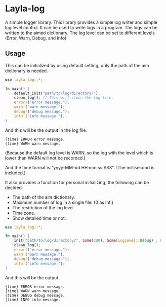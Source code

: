 # Layla-log

A simple logger library. This library provides a simple log writer and simple log level control. It can be used to write logs in a program. The logs can be written to the aimed dictionary. The log level can be set to different levels (Error, Warn, Debug, and Info).

## Usage

This can be initialized by using default setting, only the path of the aim dictionary is needed. 
```rust
use layla_log::*;

fn main() {
    default_init("path/to/log/directory/");
    clean_log(); // This will clean the log file.
    error!("error message.");
    warn!("warn message.");
    debug!("debug message.");
    info!("info message.");
}
```

And this will be the output in the log file.
```log
{time} ERROR error message.
{time} WARN warn message.
```
(Because the default log level is WARN, so the log with the level which is lower than WARN will not be recorded.)

And the time format is "yyyy-MM-dd HH:mm:ss.SSS". (The millisecond is included.)

It also provides a function for personal initializing, the following can be decided.
- The path of the aim dictionary.
- Maximum number of log in a single file. (0 as inf.)
- The restriction of the log level.
- Time zone.
- Show detailed time or not.
 
```rust
use layla_log::*;

fn main() {
    init("path/to/log/directory/", Some(200), Some(LogLevel::Debug) , 0, false);
    clean_log();
    error!("error message.");
    warn!("warn message.");
    debug!("debug message.");
    info!("info message.");
}
```

And this will be the output.
```log
{time} ERROR error message.
{time} WARN warn message.
{time} DEBUG debug message.
{time} INFO info message.
```